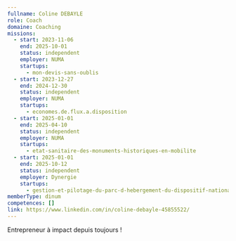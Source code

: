 ```yaml
---
fullname: Coline DEBAYLE
role: Coach
domaine: Coaching
missions:
  - start: 2023-11-06
    end: 2025-10-01
    status: independent
    employer: NUMA
    startups:
      - mon-devis-sans-oublis
  - start: 2023-12-27
    end: 2024-12-30
    status: independent
    employer: NUMA
    startups:
      - economes.de.flux.a.disposition
  - start: 2025-01-01
    end: 2025-04-10
    status: independent
    employer: NUMA
    startups:
      - etat-sanitaire-des-monuments-historiques-en-mobilite
  - start: 2025-01-01
    end: 2025-10-12
    status: independent
    employer: Dynergie
    startups:
      - gestion-et-pilotage-du-parc-d-hebergement-du-dispositif-national-d-acceuil
memberType: dinum
competences: []
link: https://www.linkedin.com/in/coline-debayle-45855522/
---
```

Entrepreneur à impact depuis toujours !